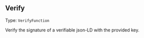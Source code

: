 

##  Verify 

Type: `VerifyFunction`

Verify the signature of a verifiable json-LD with the provided key.






